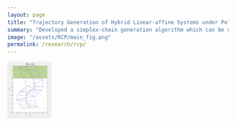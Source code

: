 ```yaml
---
layout: page
title: "Trajectory Generation of Hybrid Linear-affine Systems under Polytopic Uncertainities and Constraints"
summary: "Developed a simplex-chain generation algorithm which can be used for motion planning of hybrid linear-affine systems under polytopic uncertianities and constraints. The simplices form the sequence control-barrier functions satisfying the desired constraints."
image: "/assets/RCP/main_fig.png"
permalink: /research/rcp/
---
```


<img src="/assets/RCP/1D.gif" width="100">
